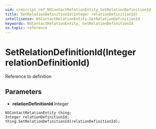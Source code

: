 ```yaml
---
uid: crmscript_ref_NSContactRelationEntity_SetRelationDefinitionId
title: SetRelationDefinitionId(Integer relationDefinitionId)
intellisense: NSContactRelationEntity.SetRelationDefinitionId
keywords: NSContactRelationEntity, GetRelationDefinitionId
so.topic: reference
---
```


# SetRelationDefinitionId(Integer relationDefinitionId)

Reference to definition

## Parameters

* **relationDefinitionId** Integer

```crmscript
NSContactRelationEntity thing;
Integer relationDefinitionId;
thing.SetRelationDefinitionId(relationDefinitionId);
```

